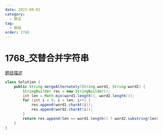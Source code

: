 ```yaml
---
date: 2023-08-02
category: 
  - 算法
tag: 
  - 数组
order: 1768
---
```

# 1768_交替合并字符串

<Badge text="简单" type="tip" vertical="middle" />

[题目描述](https://leetcode.cn/problems/merge-strings-alternately/description/?envType=study-plan-v2&envId=leetcode-75)


```java
class Solution {
    public String mergeAlternately(String word1, String word2) {
        StringBuilder res = new StringBuilder();
        int len = Math.min(word1.length(), word2.length());
        for (int i = 0; i < len; i++) {
            res.append(word1.charAt(i));
            res.append(word2.charAt(i));
        }
        return res.append(len == word1.length() ? word2.substring(len):word1.substring(len)).toString();    
    }
}
```

